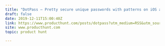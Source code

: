 ```yaml
---
title: "DotPass — Pretty secure unique passwords with patterns on iOS and Mac"
draft: false
date: 2019-12-11T15:00:40Z
link: https://www.producthunt.com/posts/dotpass?utm_medium=RSS&utm_source=hune
site: www.producthunt.com
topic: product hunt  

---
```

